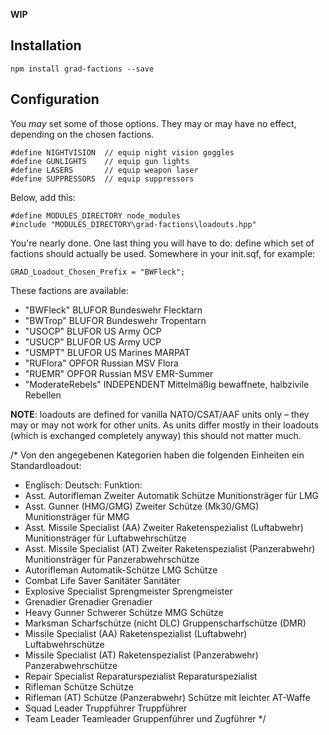 **WIP**

## Installation

`npm install grad-factions --save`

## Configuration

You *may* set some of those options. They may or may have no effect, depending on the chosen factions.

```
#define NIGHTVISION  // equip night vision goggles
#define GUNLIGHTS    // equip gun lights
#define LASERS       // equip weapon laser
#define SUPPRESSORS  // equip suppressors

```
Below, add this:
```
#define MODULES_DIRECTORY node_modules
#include "MODULES_DIRECTORY\grad-factions\loadouts.hpp"
```

You're nearly done. One last thing you will have to do: define which set of factions should actually be used.
Somewhere in your init.sqf, for example:

`GRAD_Loadout_Chosen_Prefix = "BWFleck";`

These factions are available:

*   "BWFleck"         BLUFOR        Bundeswehr Flecktarn
*   "BWTrop"          BLUFOR        Bundeswehr Tropentarn
*   "USOCP"           BLUFOR        US Army OCP
*   "USUCP"           BLUFOR        US Army UCP
*   "USMPT"           BLUFOR        US Marines MARPAT
*   "RUFlora"         OPFOR         Russian MSV Flora
*   "RUEMR"           OPFOR         Russian MSV EMR-Summer
*   "ModerateRebels"  INDEPENDENT   Mittelmäßig bewaffnete, halbzivile Rebellen

**NOTE**: loadouts are defined for vanilla NATO/CSAT/AAF units only – they may or may not work for other units.
As units differ mostly in their loadouts (which is exchanged completely anyway) this should not matter much.


/*  Von den angegebenen Kategorien haben die folgenden Einheiten ein Standardloadout:
*   Englisch:                                 Deutsch:                                          Funktion:
*   Asst. Autorifleman                        Zweiter Automatik Schütze                         Munitionsträger für LMG
*   Asst. Gunner (HMG/GMG)                    Zweiter Schütze (Mk30/GMG)                        Munitionsträger für MMG
*   Asst. Missile Specialist (AA)             Zweiter Raketenspezialist (Luftabwehr)            Munitionsträger für Luftabwehrschütze
*   Asst. Missile Specialist (AT)             Zweiter Raketenspezialist (Panzerabwehr)          Munitionsträger für Panzerabwehrschütze
*   Autorifleman                              Automatik-Schütze                                 LMG Schütze
*   Combat Life Saver                         Sanitäter                                         Sanitäter
*   Explosive Specialist                      Sprengmeister                                     Sprengmeister
*   Grenadier                                 Grenadier                                         Grenadier
*   Heavy Gunner                              Schwerer Schütze                                  MMG Schütze
*   Marksman                                  Scharfschütze (nicht DLC)                         Gruppenscharfschütze (DMR)
*   Missile Specialist (AA)                   Raketenspezialist (Luftabwehr)                    Luftabwehrschütze
*   Missile Specialist (AT)                   Raketenspezialist (Panzerabwehr)                  Panzerabwehrschütze
*   Repair Specialist                         Reparaturspezialist                               Reparaturspezialist
*   Rifleman                                  Schütze                                           Schütze
*   Rifleman (AT)                             Schütze (Panzerabwehr)                            Schütze mit leichter AT-Waffe
*   Squad Leader                              Truppführer                                       Truppführer
*   Team Leader                               Teamleader                                        Gruppenführer und Zugführer
*/
